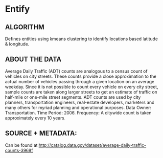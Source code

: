 # Entify

## ALGORITHM
Defines entities using kmeans clustering to identify locations based
latitude & longitude.

## ABOUT THE DATA
Average Daily Traffic (ADT) counts are analogous to a census count of
vehicles on city streets. These counts provide a close approximation
to the actual number of vehicles passing through a given location on
an average weekday. Since it is not possible to count every vehicle on
every city street, sample counts are taken along larger streets to get
an estimate of traffic on half-mile or one-mile street segments. ADT
counts are used by city planners, transportation engineers, real-estate
developers, marketers and many others for myriad planning and operational
purposes. Data Owner: Transportation. Time Period: 2006. Frequency: A
citywide count is taken approximately every 10 years.

## SOURCE + METADATA:
Can be found at http://catalog.data.gov/dataset/average-daily-traffic-counts-3968f
